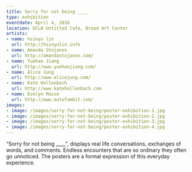 ```yaml
---
title: Sorry for not being ____
type: exhibition
eventdate: April 4, 2016
location: UCLA Untitled Cafe, Broad Art Center
artists:
- name: hsinyu lin
  url: http://hsinyulin.info
- name: Amanda Stojanov
  url: http://amandastojanov.com/
- name: Yuehao Jiang
  url: http://www.yuehaojiang.com/
- name: Alice Jung
  url: http://www.alicejung.com/
- name: Kate Hollenbach
  url: http://www.katehollenbach.com
- name: Evelyn Masso
  url: http://www.outofambit.com/
images:
- image: /images/sorry-for-not-being/poster-exhibition-1.jpg
- image: /images/sorry-for-not-being/poster-exhibition-2.jpg
- image: /images/sorry-for-not-being/poster-exhibition-3.jpg
- image: /images/sorry-for-not-being/poster-exhibition-4.jpg
---
```


“Sorry for not being ____”, displays real life conversations, exchanges of words, and comments. Endless encounters that are so ordinary they often go unnoticed. The posters are a formal expression of this everyday experience.